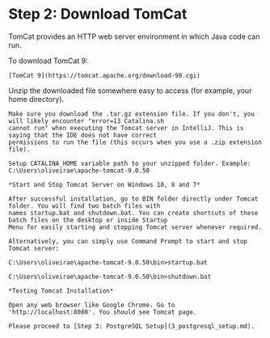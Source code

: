 # Step 2: Download TomCat

TomCat provides an HTTP web server environment in which Java code can run.

To download TomCat 9:
````{admonition} Resource
[TomCat 9](https://tomcat.apache.org/download-90.cgi)
````

Unzip the downloaded file somewhere easy to access (for example, your home directory).

```{tabbed} If You Are on a Mac
Make sure you download the .tar.gz extension file. If you don't, you will likely encounter "error=13 Catalina.sh 
cannot run" when executing the Tomcat server in IntelliJ. This is saying that the IDE does not have correct 
permissions to run the file (this occurs when you use a .zip extension file).
```

```{tabbed} If You Are on Windows
Setup CATALINA_HOME variable path to your unzipped folder. Example: C:\Users\oliveirae\apache-tomcat-9.0.50  
 
*Start and Stop Tomcat Server on Windows 10, 8 and 7*

After successful installation, go to BIN folder directly under Tomcat folder. You will find two batch files with 
names startup.bat and shutdown.bat. You can create shortcuts of these batch files on the desktop or inside Startup 
Menu for easily starting and stopping Tomcat server whenever required.  

Alternatively, you can simply use Command Prompt to start and stop Tomcat server:  

C:\Users\oliveirae\apache-tomcat-9.0.50\bin>startup.bat  

C:\Users\oliveirae\apache-tomcat-9.0.50\bin>shutdown.bat 
 
*Testing Tomcat Installation*  

Open any web browser like Google Chrome. Go to 'http://localhost:8080'. You should see Tomcat page.
```

```{admonition} What's Next
Please proceed to [Step 3: PostgreSQL Setup](3_postgresql_setup.md).
```
